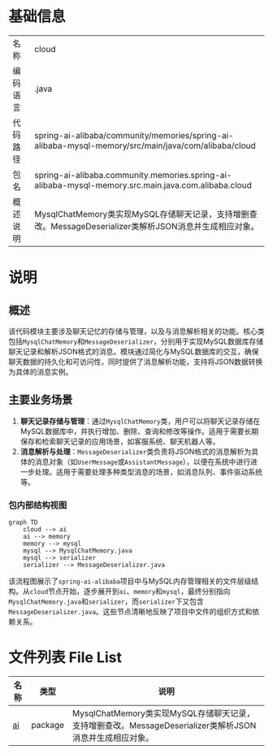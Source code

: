 # 基础信息

|      |      |
|------|------|
| 名称 | cloud |
| 编码语言 | .java |
| 代码路径 | spring-ai-alibaba/community/memories/spring-ai-alibaba-mysql-memory/src/main/java/com/alibaba/cloud |
| 包名 | spring-ai-alibaba.community.memories.spring-ai-alibaba-mysql-memory.src.main.java.com.alibaba.cloud |
| 概述说明 | MysqlChatMemory类实现MySQL存储聊天记录，支持增删查改。MessageDeserializer类解析JSON消息并生成相应对象。 |

# 说明

## 概述
该代码模块主要涉及聊天记忆的存储与管理，以及与消息解析相关的功能。核心类包括`MysqlChatMemory`和`MessageDeserializer`，分别用于实现MySQL数据库存储聊天记录和解析JSON格式的消息。模块通过简化与MySQL数据库的交互，确保聊天数据的持久化和可访问性，同时提供了消息解析功能，支持将JSON数据转换为具体的消息实例。

## 主要业务场景
1. **聊天记录存储与管理**：通过`MysqlChatMemory`类，用户可以将聊天记录存储在MySQL数据库中，并执行增加、删除、查询和修改等操作。适用于需要长期保存和检索聊天记录的应用场景，如客服系统、聊天机器人等。
2. **消息解析与处理**：`MessageDeserializer`类负责将JSON格式的消息解析为具体的消息对象（如`UserMessage`或`AssistantMessage`），以便在系统中进行进一步处理。适用于需要处理多种类型消息的场景，如消息队列、事件驱动系统等。


### 包内部结构视图

```mermaid
graph TD
    cloud --> ai
    ai --> memory
    memory --> mysql
    mysql --> MysqlChatMemory.java
    mysql --> serializer
    serializer --> MessageDeserializer.java
```

该流程图展示了`spring-ai-alibaba`项目中与MySQL内存管理相关的文件层级结构。从`cloud`节点开始，逐步展开到`ai`、`memory`和`mysql`，最终分别指向`MysqlChatMemory.java`和`serializer`，而`serializer`下又包含`MessageDeserializer.java`。这些节点清晰地反映了项目中文件的组织方式和依赖关系。

# 文件列表 File List

| 名称   | 类型  | 说明 |
|-------|------|-------------|
| [ai](ai/_module.md) | package | MysqlChatMemory类实现MySQL存储聊天记录，支持增删查改。MessageDeserializer类解析JSON消息并生成相应对象。 |


